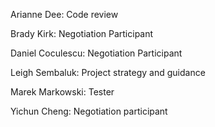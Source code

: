 
Arianne Dee: Code review

Brady Kirk: Negotiation Participant

Daniel Coculescu: Negotiation Participant

Leigh Sembaluk: Project strategy and guidance

Marek Markowski: Tester

Yichun Cheng: Negotiation participant


